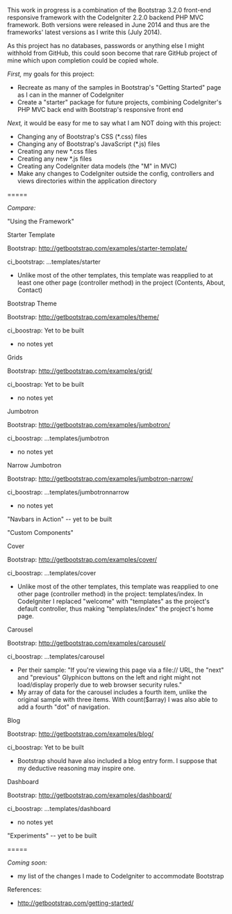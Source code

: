 This work in progress is a combination of the Bootstrap 3.2.0 front-end
responsive framework with the CodeIgniter 2.2.0 backend PHP MVC framework. Both
versions were released in June 2014 and thus are the frameworks' latest
versions as I write this (July 2014).

As this project has no databases, passwords or anything else I might withhold
from GitHub, this could soon become that rare GitHub project of mine which upon
completion could be copied whole.

*First,* my goals for this project:
- Recreate as many of the samples in Bootstrap's "Getting Started" page as I can
in the manner of CodeIgniter
- Create a "starter" package for future projects, combining CodeIgniter's PHP
MVC back end with Bootstrap's responsive front end

*Next,* it would be easy for me to say what I am NOT doing with this project:
- Changing any of Bootstrap's CSS (*.css) files
- Changing any of Bootstrap's JavaScript (*.js) files
- Creating any new *.css files
- Creating any new *.js files
- Creating any CodeIgniter data models (the "M" in MVC)
- Make any changes to CodeIgniter outside the config, controllers and views
directories within the application directory

=====

*Compare:*

"Using the Framework"

Starter Template

Bootstrap: http://getbootstrap.com/examples/starter-template/

ci_bootstrap: ...templates/starter
- Unlike most of the other templates, this template was reapplied to at least
one other page (controller method) in the project (Contents, About, Contact)

Bootstrap Theme

Bootstrap: http://getbootstrap.com/examples/theme/

ci_boostrap: Yet to be built
- no notes yet

Grids

Bootstrap: http://getbootstrap.com/examples/grid/

ci_boostrap: Yet to be built
- no notes yet

Jumbotron

Bootstrap: http://getbootstrap.com/examples/jumbotron/

ci_boostrap: ...templates/jumbotron
- no notes yet

Narrow Jumbotron

Bootstrap: http://getbootstrap.com/examples/jumbotron-narrow/

ci_boostrap: ...templates/jumbotronnarrow
- no notes yet

"Navbars in Action" -- yet to be built

"Custom Components"

Cover

Bootstrap: http://getbootstrap.com/examples/cover/

ci_boostrap: ...templates/cover
- Unlike most of the other templates, this template was reapplied to one other
page (controller method) in the project: templates/index. In CodeIgniter I
replaced "welcome" with "templates" as the project's default controller, thus
making "templates/index" the project's home page. 

Carousel

Bootstrap: http://getbootstrap.com/examples/carousel/

ci_boostrap: ...templates/carousel
- Per their sample: "If you're viewing this page via a file:// URL, the "next"
and "previous" Glyphicon buttons on the left and right might not load/display
properly due to web browser security rules."
- My array of data for the carousel includes a fourth item, unlike the original
sample with three items. With count($array) I was also able to add a fourth
"dot" of navigation.

Blog

Bootstrap: http://getbootstrap.com/examples/blog/

ci_boostrap: Yet to be built
- Bootstrap should have also included a blog entry form. I suppose that my
deductive reasoning may inspire one.

Dashboard

Bootstrap: http://getbootstrap.com/examples/dashboard/

ci_boostrap: ...templates/dashboard
- no notes yet

"Experiments" -- yet to be built

=====

*Coming soon:*
- my list of the changes I made to CodeIgniter to accommodate Bootstrap

References:
- http://getbootstrap.com/getting-started/ 